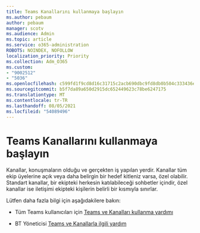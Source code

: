 ```yaml
---
title: Teams Kanallarını kullanmaya başlayın
ms.author: pebaum
author: pebaum
manager: scotv
ms.audience: Admin
ms.topic: article
ms.service: o365-administration
ROBOTS: NOINDEX, NOFOLLOW
localization_priority: Priority
ms.collection: Adm_O365
ms.custom:
- "9002512"
- "5036"
ms.openlocfilehash: c599fd1f9cd8d16c31715c2acb690dbc9fd8db0b504c333436e43634c747f2d8
ms.sourcegitcommit: b5f7da89a650d2915dc652449623c78be6247175
ms.translationtype: MT
ms.contentlocale: tr-TR
ms.lasthandoff: 08/05/2021
ms.locfileid: "54089496"
---
```

# <a name="get-started-with-teams-channels"></a>Teams Kanallarını kullanmaya başlayın

Kanallar, konuşmaların olduğu ve gerçekten iş yapılan yerdir. Kanallar tüm ekip üyelerine açık veya daha belirgin bir hedef kitleniz varsa, özel olabilir. Standart kanallar, bir ekipteki herkesin katılabileceği sohbetler içindir, özel kanallar ise iletişimi ekipteki kişilerin belirli bir kısmıyla sınırlar.

Lütfen daha fazla bilgi için aşağıdakilere bakın:

- Tüm Teams kullanıcıları için [Teams ve Kanalları kullanma yardımı](https://support.office.com/article/teams-and-channels-df38ae23-8f85-46d3-b071-cb11b9de5499)

- BT Yöneticisi [Teams ve Kanallarla ilgili yardım](https://docs.microsoft.com/microsoftteams/teams-channels-overview) 
